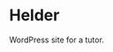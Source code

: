 <!--
  id: 2623
  slug: helder
  type: fortpolio
  categories: JavaScript, HTML/CSS, graphic design, mobile
  tags: JavaScript, Wordpress, Less, UX, concept
  clients: Helder
  collaboration: 
  prizes: 
  thumbnail: Helder.jpg
  image: Helder.jpg
  images: Helder.jpg
  inCv: false
  inPortfolio: false
  dateFrom: 2014-08-01
  dateTo: 2014-08-30
-->

# Helder

<p>WordPress site for a tutor.</p>